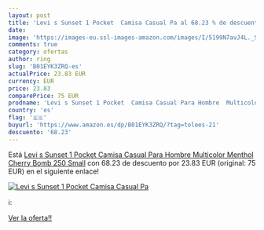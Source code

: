 ```yaml
---
layout: post
title: 'Levi s Sunset 1 Pocket  Camisa Casual Pa al 68.23 % de descuento'
date: 
image: 'https://images-eu.ssl-images-amazon.com/images/I/5199N7avJ4L._SL200_.jpg'
comments: true
category: ofertas
author: ring
slug: 'B01EYK3ZRQ-es'
actualPrice: 23.83 EUR
currency: EUR
price: 23.83
comparePrice: 75 EUR
prodname: 'Levi s Sunset 1 Pocket  Camisa Casual Para Hombre  Multicolor  Menthol Cherry Bomb 250   Small'
country: 'es'
flag: '🇪🇸'
buyurl: 'https://www.amazon.es/dp/B01EYK3ZRQ/?tag=tolees-21'
descuento: '68.23'
---
```


Está [Levi s Sunset 1 Pocket  Camisa Casual Para Hombre  Multicolor  Menthol Cherry Bomb 250   Small](https://www.amazon.es/dp/B01EYK3ZRQ/?tag=tolees-21) con 68.23 de descuento por 23.83 EUR (original: 75 EUR) en el siguiente enlace!

[![Levi s Sunset 1 Pocket  Camisa Casual Pa](https://images-eu.ssl-images-amazon.com/images/I/5199N7avJ4L._SL200_.jpg)](https://www.amazon.es/dp/B01EYK3ZRQ/?tag=tolees-21)

ℹ️:


[Ver la oferta!!](https://www.amazon.es/dp/B01EYK3ZRQ/?tag=tolees-21)
